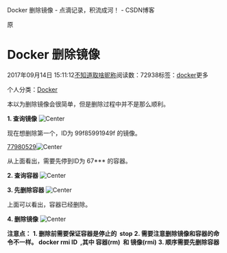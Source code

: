 Docker 删除镜像 - 点滴记录，积流成河！ - CSDN博客

原

# Docker 删除镜像

2017年09月14日 15:11:12[不知道取啥昵称](https://me.csdn.net/winy_lm)阅读数：72938标签：[docker](http://so.csdn.net/so/search/s.do?q=docker&t=blog)更多

个人分类：[Docker](https://blog.csdn.net/winy_lm/article/category/7170718)

本以为删除镜像会很简单，但是删除过程中并不是那么顺利。

**1. 查询镜像**
![Center](https://gitee.com/hjb2722404/tuchuang/raw/master/img/20210108135638.png)

现在想删除第一个，ID为 99f85991949f 的镜像。

[77980529](../_resources/5a653a672504267fc71294f903d21b57.bin)![Center](https://gitee.com/hjb2722404/tuchuang/raw/master/img/20210108135644.png)

从上面看出，需要先停到ID为 67*** 的容器。

**2. 查询容器**
![Center](https://gitee.com/hjb2722404/tuchuang/raw/master/img/20210108135647.png)

**3. 先删除容器**
![Center](https://gitee.com/hjb2722404/tuchuang/raw/master/img/20210108135653.png)

上面可以看出，容器已经删除。

**4. 删除镜像**
![Center](https://gitee.com/hjb2722404/tuchuang/raw/master/img/20210108135657.png)

**注意点：**
**1. 删除前需要保证容器是停止的  stop**
**2. 需要注意删除镜像和容器的命令不一样。 docker rmi ID  ,其中 容器(rm)  和 镜像(rmi)**
**3. 顺序需要先删除容器**